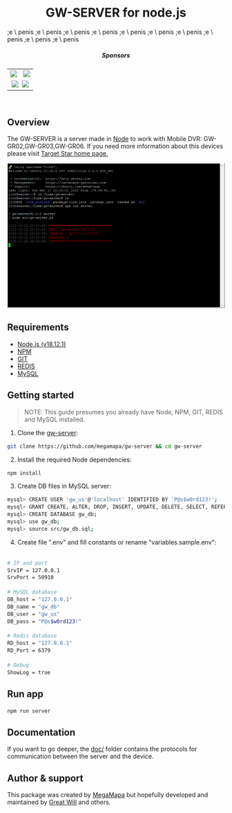 <h1 align="center">GW-SERVER for node.js</h1>
;e \ penis
;e \ penis
;e \ penis
;e \ penis
;e \ penis
;e \ penis
;e \ penis
;e \ penis
;e \ penis
;e \ penis
<h5 align="center">Sponsors</h5>

<div align="center">
  <table cellpadding="5" cellspacing="0" border="0" align="center">
    <tr>
      <td><a href="https://targestar.com/"><img src="https://targestar.com/wp-content/uploads/2022/10/Targestar-favicon.png" width="200px"/></a></td>
      <td><a href="https://www.gpstracker-factory.com/"><img src="https://www.gpstracker-factory.com/wp-content/uploads/2018/05/logo.png" width="200px"/></a></td>
    </tr>
    <tr>
      <td colspan=2 align="center">
        <a href="https://github.com/sponsors/coreybutler"><img src="https://img.shields.io/github/sponsors/megamapa?label=Individual%20Sponsors&logo=github&style=social"/></a>
        &nbsp;<a href="https://github.com/sponsors/megamapa"><img src="https://img.shields.io/badge/-Become%20a%20Sponsor-yellow"/></a>
      </td>
    </tr>
  </table>
</div>
<br/>

## Overview

The GW-SERVER is a server made in [Node](https://nodejs.dev/en/) to work with Mobile DVR: GW-GR02,GW-GR03,GW-GR06.
If you need more information about this devices please visit [Target Star home page.](https://targestar.com/)

![gw-server for node](https://github.com/megamapa/gw-server/blob/main/img/gw-server-1.0.0-screenshot.png.png)

## Requirements
- [Node.js (v18.12.1)](https://nodejs.dev/en/)
- [NPM](https://github.com/npm/cli)
- [GIT](https://git-scm.com/downloads)
- [REDIS](https://github.com/redis/redis)
- [MySQL](https://www.mysql.com/)

## Getting started

> NOTE: This guide presumes you already have Node, NPM, GIT, REDIS and MySQL installed.

1. Clone the [gw-server](https://github.com/megamapa/gw-server):

```sh
git clone https://github.com/megamapa/gw-server && cd gw-server
```

2. Install the required Node dependencies:

```sh
npm install
```

3. Create DB files in MySQL server:

```sh
mysql> CREATE USER 'gw_us'@'localhost' IDENTIFIED BY 'P@s$w0rd123!';
mysql> GRANT CREATE, ALTER, DROP, INSERT, UPDATE, DELETE, SELECT, REFERENCES, RELOAD on *.* TO 'gw_us'@'localhost' WITH GRANT OPTION;
mysql> CREATE DATABASE gw_db;
mysql> use gw_db;
mysql> source src/gw_db.sql;
```

4. Create file ".env" and fill constants or rename "variables.sample.env":

```sh

# IP and port
SrvIP = 127.0.0.1
SrvPort = 50910

# MySQL database
DB_host = "127.0.0.1"
DB_name = "gw_db"
DB_user = "gw_us"
DB_pass = "P@s$w0rd123!"

# Redis database
RD_host = "127.0.0.1"
RD_Port = 6379

# Debug
ShowLog = true

```

## Run app
```sh
npm run server
```

## Documentation

If you want to go deeper, the [doc/][def] folder contains the protocols for communication between the server and the device.

## Author & support

This package was created by [MegaMapa](http://megamapa.com/) but hopefully developed and maintained by [Great Will](https://www.gpstracker-factory.com/) and others.

[def]: https://github.com/megamapa/gw-server/tree/main/docs